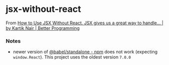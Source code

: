 jsx-without-react
=================
From [How to Use JSX Without React. JSX gives us a great way to handle… | by Kartik Nair | Better Programming](https://betterprogramming.pub/how-to-use-jsx-without-react-21d23346e5dc)

### Notes
- newer version of [@babel/standalone - npm](https://www.npmjs.com/package/@babel/standalone) does not work (expecting `window.React`). This project uses the oldest version `7.0.0`
